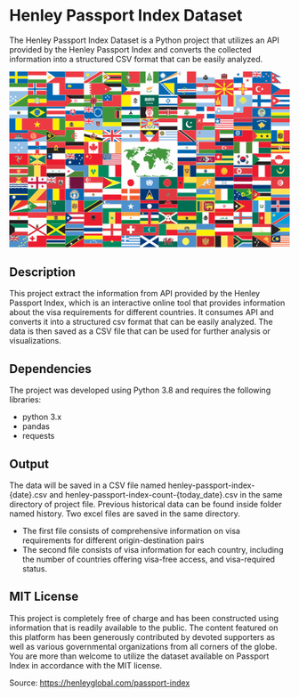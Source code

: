
# Henley Passport Index Dataset
The Henley Passport Index Dataset is a Python project that utilizes an API provided by the Henley Passport Index and converts the collected information into a structured CSV format that can be easily analyzed.

![Passport](world-flags.png)

## Description

This project extract the information from API provided by the Henley Passport Index, which is an interactive online tool that provides information about the visa requirements for different countries. It consumes API and converts it into a structured csv format that can be easily analyzed. The data is then saved as a CSV file that can be used for further analysis or visualizations.

## Dependencies
The project was developed using Python 3.8 and requires the following libraries:

- python 3.x
- pandas
- requests

## Output
The data will be saved in a CSV file named henley-passport-index-{date}.csv and henley-passport-index-count-{today_date}.csv in the same directory of project file. Previous historical data can be found inside folder named history. Two excel files are saved in the same directory.

- The first file consists of comprehensive information on visa requirements for different origin-destination pairs
- The second file consists of visa information for each country, including the number of countries offering visa-free access, and visa-required status.


## MIT License

This project is completely free of charge and has been constructed using information that is readily available to the public. The content featured on this platform has been generously contributed by devoted supporters as well as various governmental organizations from all corners of the globe. You are more than welcome to utilize the dataset available on Passport Index in accordance with the MIT license.

Source: https://henleyglobal.com/passport-index
